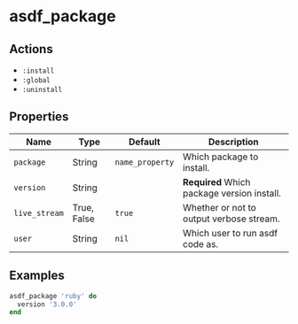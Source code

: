 # asdf_package

## Actions

- `:install`
- `:global`
- `:uninstall`

## Properties

| Name          | Type        | Default         | Description                                 |
| ------------- | ----------- | --------------- | ------------------------------------------- |
| `package`     | String      | `name_property` | Which package to install.                   |
| `version`     | String      |                 | **Required** Which package version install. |
| `live_stream` | True, False | `true`          | Whether or not to output verbose stream.    |
| `user`        | String      | `nil`           | Which user to run asdf code as.             |

## Examples

```ruby
asdf_package 'ruby' do
  version '3.0.0'
end
```
